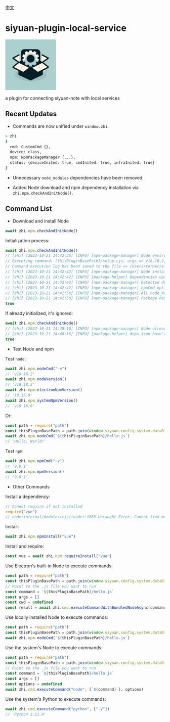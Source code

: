[中文](README_zh_CN.md)

# siyuan-plugin-local-service

<img src="./icon.png" width="160" height="160" alt="icon">

a plugin for connecting siyuan-note with local services

## Recent Updates

* Commands are now unified under `window.zhi`.

```bash
> zhi
{
  cmd: CustomCmd {},
  device: class,
  npm: NpmPackageManager {...},
  status: {deviceInited: true, cmdInited: true, infraInited: true}
}
```

* Unnecessary `node_modules` dependencies have been removed.

* Added Node download and npm dependency installation via `zhi.npm.checkAndInitNode()`.

## Command List

* Download and install Node

```js
await zhi.npm.checkAndInitNode()
```

Initialization process:

```js
await zhi.npm.checkAndInitNode()
// [zhi] [2023-10-21 14:42:36] [INFO] [npm-package-manager] Node environment doesn't exist, preparing to install Node...
// Executing command: [thisPluginBasePath]/setup.cjs, args => v18.18.2, [appSiyuancommunityFolder]/node, options => {cwd: '[appSiyuancommunityFolder]/node', silent: true}
// Command execution log has been saved to the file => /Users/terwer/electron-command-log.txt
// [zhi] [2023-10-21 14:42:42] [INFO] [npm-package-manager] Node installation successful! 😄
// [zhi] [2023-10-21 14:42:42] [INFO] [package-helper] Dependencies updated successfully at [appSiyuancommunityFolder]/workspace/test/package.json
// [zhi] [2023-10-21 14:42:42] [INFO] [npm-package-manager] Detected deps.json change. Will install node_module once if needed, please wait...
// [zhi] [2023-10-21 14:42:42] [INFO] [npm-package-manager] npmCmd options => {cwd: '[appSiyuancommunityFolder]/workspace/test', env: {…}}
// [zhi] [2023-10-21 14:42:50] [INFO] [npm-package-manager] All node_module installed successfully
// [zhi] [2023-10-21 14:42:50] [INFO] [npm-package-manager] Package hash updated successfully
true
```

If already initialized, it's ignored:

```js
await zhi.npm.checkAndInitNode()
// [zhi] [2023-10-21 14:48:16] [INFO] [npm-package-manager] Node already installed, ignore
// [zhi] [2023-10-21 14:48:16] [INFO] [package-helper] deps.json hasn't changed since the last update, skip
true
```

* Test Node and npm

Test `node`:

```js
await zhi.npm.nodeCmd("-v")
// 'v18.18.2'
await zhi.npm.nodeVersion()
// 'v18.18.2'
await zhi.npm.electronNpmVersion()
// '18.15.0'
await zhi.npm.systemNpmVersion()
// 'v18.16.0'
```

Or:

```js
const path = require("path")
const thisPluginBasePath = path.join(window.siyuan.config.system.dataDir, "plugins", "siyuan-plugin-local-service")
await zhi.npm.nodeCmd(`${thisPluginBasePath}/hello.js`)
// 'Hello, World!'
```

Test `npm`:

```js
await zhi.npm.npmCmd("-v")
// '9.8.1'
await zhi.npm.npmVersion()
// '9.8.1'
```

* Other Commands

Install a dependency:

```js
// Cannot require if not installed
require("vue")
// node:internal/modules/cjs/loader:1085 Uncaught Error: Cannot find module 'vue'
```

Install:

```js
await zhi.npm.npmInstall("vue")
```

Install and require:

```js
const vue = await zhi.npm.requireInstall("vue")
```

Use Electron's built-in Node to execute commands:

```js
const path = require("path")
const thisPluginBasePath = path.join(window.siyuan.config.system.dataDir, "plugins", "siyuan-plugin-local-service")
// Point to the .js file you want to run
const command = `${thisPluginBasePath}/hello.js`
const args = []
const cwd = undefined
const result = await zhi.cmd.executeCommandWithBundledNodeAsync(command, args, cwd)
```

Use locally installed Node to execute commands:

```js
const path = require("path")
const thisPluginBasePath = path.join(window.siyuan.config.system.dataDir, "plugins", "siyuan-plugin-local-service")
await zhi.npm.nodeCmd(`${thisPluginBasePath}/hello.js`)
```

Use the system's Node to execute commands:

```js
const path = require("path")
const thisPluginBasePath = path.join(window.siyuan.config.system.dataDir, "plugins", "siyuan-plugin-local-service")
// Point to the .js file you want to run
const command = `${thisPluginBasePath}/hello.js`
const args = []
const options = undefined
await zhi.cmd.executeCommand("node", [`${command}`], options)
```

Use the system's Python to execute commands:

```js
await zhi.cmd.executeCommand("python", ["-V"])
// 'Python 3.11.4'
```
